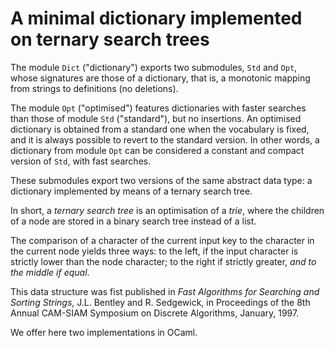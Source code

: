 # A minimal dictionary implemented on ternary search trees

The module `Dict` ("dictionary") exports two submodules, `Std` and
`Opt`, whose signatures are those of a dictionary, that is, a
monotonic mapping from strings to definitions (no deletions).

The module `Opt` ("optimised") features dictionaries with faster
searches than those of module `Std` ("standard"), but no
insertions. An optimised dictionary is obtained from a standard one
when the vocabulary is fixed, and it is always possible to revert to
the standard version. In other words, a dictionary from module `Opt`
can be considered a constant and compact version of `Std`, with fast
searches.

These submodules export two versions of the same abstract data type: a
dictionary implemented by means of a ternary search tree.

In short, a *ternary search tree* is an optimisation of a *trie*,
where the children of a node are stored in a binary search tree
instead of a list.

The comparison of a character of the current input key to the
character in the current node yields three ways: to the left, if the
input character is strictly lower than the node character; to the
right if strictly greater, *and to the middle if equal*.

This data structure was fist published in *Fast Algorithms for
Searching and Sorting Strings*, J.L. Bentley and R. Sedgewick, in
Proceedings of the 8th Annual CAM-SIAM Symposium on Discrete
Algorithms, January, 1997.

We offer here two implementations in OCaml.
